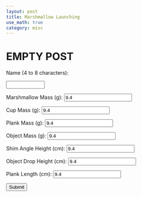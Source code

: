 ```yaml
---
layout: post
title: Marshmallow Launching
use_math: true
category: misc
---
```


# EMPTY POST

<label for="name">Name (4 to 8 characters):</label>

<input type="text" id="name" name="name" required
       minlength="4" maxlength="8" size="10">


<form id="calc" oninput="updateOutput()">
  <label for="quantity">Marshmallow Mass (g):</label>
  <input type="number" step="any" id="mM" name="mM" min="1" max="20" value="9.4" size="5">
  
       
  <label for="quantity">Cup Mass (g):</label>
  <input type="number" step="any" id="mC" name="mC" min="1" max="50" value="9.4" size="5">
     
       
  <label for="quantity">Plank Mass (g):</label>
  <input type="number" step="any" id="mP" name="mP" min="1" max="500" value="9.4" size="5">
       
       
  <label for="quantity">Object Mass (g):</label>
  <input type="number" step="any" id="mO" name="mO" min="1" max="1000" value="9.4" size="5">
       
       
  <label for="quantity">Shim Angle Height (cm):</label>
  <input type="number" step="any" id="h3" name="h3" min="1" max="10" value="9.4" size="5">
       
       
  <label for="quantity">Object Drop Height (cm):</label>
  <input type="number" step="any" id="h1" name="h1" min="10" max="200" value="9.4" size="5">
       
       
  <label for="quantity">Plank Length (cm):</label>
  <input type="number" step="any" id="l" name="l" min="10" max="100" value="9.4" size="5">
       
       
  <input type="submit" value="Submit">
</form>

<script>
document.getElementById("mPs").innerHTML = "Hello JavaScript!";
</script>
